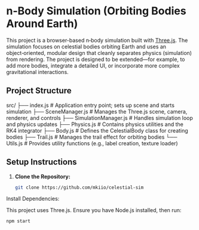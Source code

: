 # n-Body Simulation (Orbiting Bodies Around Earth)

This project is a browser-based n‑body simulation built with [Three.js](https://threejs.org/). The simulation focuses on celestial bodies orbiting Earth and uses an object‑oriented, modular design that cleanly separates physics (simulation) from rendering. The project is designed to be extended—for example, to add more bodies, integrate a detailed UI, or incorporate more complex gravitational interactions.

## Project Structure
src/
├── index.js # Application entry point; sets up scene and starts simulation 
├── SceneManager.js # Manages the Three.js scene, camera, renderer, and controls 
├── SimulationManager.js # Handles simulation loop and physics updates 
├── Physics.js # Contains physics utilities and the RK4 integrator 
├── Body.js # Defines the CelestialBody class for creating bodies 
├── Trail.js # Manages the trail effect for orbiting bodies 
└── Utils.js # Provides utility functions (e.g., label creation, texture loader)

## Setup Instructions

1. **Clone the Repository:**

   ```bash
   git clone https://github.com/mkiio/celestial-sim

Install Dependencies:

This project uses Three.js. Ensure you have Node.js installed, then run:

```npm install
npm start